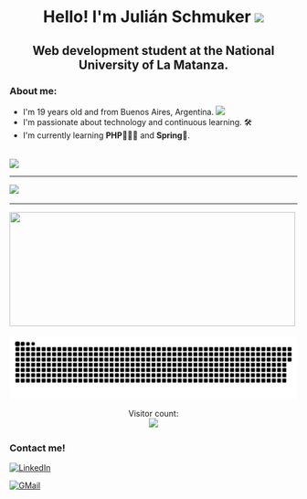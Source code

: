 
<h1 align="center">Hello! I'm Julián Schmuker <img src="https://raw.githubusercontent.com/iampavangandhi/iampavangandhi/master/gifs/Hi.gif" width="30px"></h1>

<h2 align="center">Web development student at the National University of La Matanza.</h2>

### About me:
 - I'm 19 years old and from Buenos Aires, Argentina. <img src="argentina.png" width="20px">
 - I'm passionate about technology and continuous learning. 🛠
 - I'm currently learning **PHP👨🏻‍💻** and **Spring🍃**. 


<br>


<a href="https://github.com/JulianKer?tab=repositories">
  <img height=200 align="center" src="https://my-stats-43gk.vercel.app/api?username=JulianKer&show_icons=true&theme=merko&hide=contribs,issues&show=discussions_answered&rank_icon=github&include_all_commits=true&card_width=150" />
</a>

<br>

***

<div>
 <img height=200 src="https://github-readme-streak-stats-git-main-davids-projects-ad77adcc.vercel.app/?user=JulianKer&theme=chartreuse-dark"/>

 
<br>

***

 <img height=200 width=500 src="https://github-readme-stats.vercel.app/api/top-langs/?username=JulianKer&layout=compact&theme=merko&hide=css)](https://github.com/JulianKer/github-readme-stats"/>
</div>

<a href="https://github.com/JulianKer#js-contribution-activity"><img src="contributions.svg"></a>

<p align="center">
  Visitor count:<br>
  <img src="https://profile-counter.glitch.me/JulianKer/count.svg"/>
</p>






<h3>Contact me!</h3>

[![LinkedIn](https://img.shields.io/badge/Julián_Gabriel_Schmuker-0077B5?style=for-the-badge&logo=linkedin&logoColor=white&labelColor=101010)](https://www.linkedin.com/in/juli%C3%A1n-gabriel-schmuker-185358288/)

[![GMail](https://img.shields.io/badge/julianschker@gmail.com-FF0000?style=for-the-badge&logo=gmail&logoColor=white&labelColor=101010)](mailto:julianschker@gmail.com)
